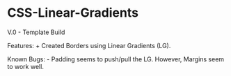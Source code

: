 # CSS-Linear-Gradients

V.0 - Template Build

Features: 
	+ Created Borders using Linear Gradients (LG).
	
Known Bugs: 
	- Padding seems to push/pull the LG. However, Margins seem to work well. 